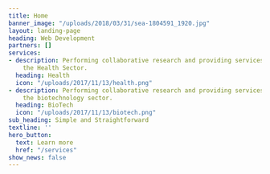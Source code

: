 ```yaml
---
title: Home
banner_image: "/uploads/2018/03/31/sea-1804591_1920.jpg"
layout: landing-page
heading: Web Development
partners: []
services:
- description: Performing collaborative research and providing services to support
    the Health Sector.
  heading: Health
  icon: "/uploads/2017/11/13/health.png"
- description: Performing collaborative research and providing services to support
    the biotechnology sector.
  heading: BioTech
  icon: "/uploads/2017/11/13/biotech.png"
sub_heading: Simple and Straightforward
textline: ''
hero_button:
  text: Learn more
  href: "/services"
show_news: false
---
```

